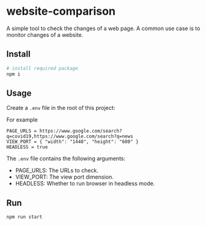 # website-comparison
A simple tool to check the changes of a web page. A common use case is to monitor changes of a website.

## Install

```bash
# install required package
npm i
```

## Usage

Create a `.env` file in the root of this project:

For example

```dosini
PAGE_URLS = https://www.google.com/search?q=covid19,https://www.google.com/search?q=news
VIEW_PORT = { "width": "1440", "height": "600" }
HEADLESS = true
```

The `.env` file contains the following arguments:

* PAGE_URLS: The URLs to check.
* VIEW_PORT: The view port dimension.
* HEADLESS: Whether to run browser in headless mode.

## Run

`npm run start`
